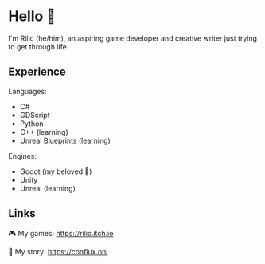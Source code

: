 # Hello :fox_face:
I'm Rilic (he/him), an aspiring game developer and creative writer just trying to get through life.

## Experience

Languages:
- C#
- GDScript
- Python
- C++ (learning)
- Unreal Blueprints (learning)

Engines: 
- Godot (my beloved :pleading_face:)
- Unity
- Unreal (learning)

## Links
:video_game: My games: https://rilic.itch.io

:open_book: My story: https://conflux.onl
